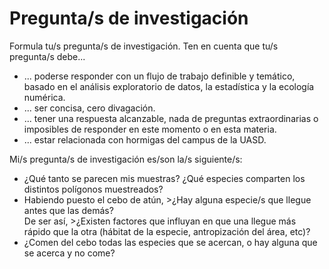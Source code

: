 # Pregunta/s de investigación

Formula tu/s pregunta/s de investigación. Ten en cuenta que tu/s pregunta/s debe...

* ... poderse responder con un flujo de trabajo definible y temático, basado en el análisis exploratorio de datos, la estadística y la ecología numérica.
* ... ser concisa, cero divagación.
* ... tener una respuesta alcanzable, nada de preguntas extraordinarias o imposibles de responder en este momento o en esta materia.
* ... estar relacionada con hormigas del campus de la UASD.

Mi/s pregunta/s de investigación es/son la/s siguiente/s:

* ¿Qué tanto se parecen mis muestras? ¿Qué especies comparten los distintos polígonos muestreados?
* Habiendo puesto el cebo de atún, >¿Hay alguna especie/s que llegue antes que las demás?  
De ser así, >¿Existen factores que influyan en que una llegue más rápido que la otra (hábitat de la especie, antropización del área, etc)?
* ¿Comen del cebo todas las especies que se acercan, o hay alguna que se acerca y no come?
